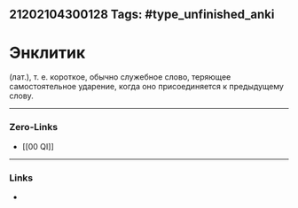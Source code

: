 21202104300128
Tags: #type_unfinished_anki
---
# Энклитик

 (лат.), т. е. короткое, обычно служебное слово, теряющее  <br>самостоятельное ударение, когда оно присоединяется к предыдущему слову. 

---
### Zero-Links
- [[00 QI]]
---
### Links
-